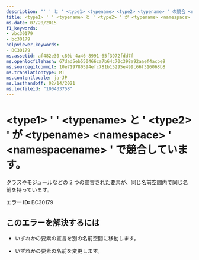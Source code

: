 ```yaml
---
description: "' ' と ' <type1> <typename> <type2> <typename> ' の競合 <namespace> <namespacename> の詳細については、「」を参照してください。"
title: <type1> ' ' <typename> と ' <type2> ' が <typename> <namespace> ' <namespacename> ' で競合しています。
ms.date: 07/20/2015
f1_keywords:
- vbc30179
- bc30179
helpviewer_keywords:
- BC30179
ms.assetid: af482e30-c80b-4a46-8991-65f3972fdd7f
ms.openlocfilehash: 67dad5eb550466ca7b64c70c398a92aaef4acbe9
ms.sourcegitcommit: 10e719780594efc781b15295e499c66f316068b8
ms.translationtype: MT
ms.contentlocale: ja-JP
ms.lasthandoff: 02/14/2021
ms.locfileid: "100433758"
---
```

# <a name="type1-typename-and-type2-typename-conflict-in-namespace-namespacename"></a>\<type1> ' ' \<typename> と ' \<type2> ' が \<typename> \<namespace> ' \<namespacename> ' で競合しています。

クラスやモジュールなどの 2 つの宣言された要素が、同じ名前空間内で同じ名前を持っています。  
  
 **エラー ID:** BC30179  
  
## <a name="to-correct-this-error"></a>このエラーを解決するには  
  
- いずれかの要素の宣言を別の名前空間に移動します。  
  
- いずれかの要素の名前を変更します。
